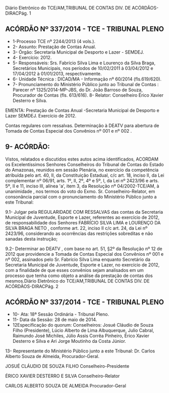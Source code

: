 Diário Eletrônico do TCE/AM,TRIBUNAL DE CONTAS DIV. DE ACÓRDÃOS-DIRACPág. 1

## ACÓRDÃO Nº 337/2014 - TCE - TRIBUNAL PLENO

- 1-Processo TCE nº 2244/2013 (4 vols.).
- 2- Assunto: Prestação de Contas Anual.
- 3- Órgão: Secretaria Municipal de Desporto e Lazer - SEMDEJ.
- 4- Exercício: 2012.
- 5-  Responsáveis: Srs.  Fabrício  Silva  Lima  e  Lourenço  da  Silva  Braga,  Secretários Municipais,  nos  períodos  de  10/02/2011  à  03/04/2012  e  17/04/2012  à  01/01/2013, respectivamente.
- 6- Unidade Técnica : DICAD/MA - Informação nº 60/2014 (fls.619/620).
- 7-  Pronunciamento  do Ministério  Público  junto  ao Tribunal  de  Contas :  Parecer  nº 1325/2014-MP-JBS, do Dr. João Barroso de Souza, Procurador de Contas (fls. 613/616). 8- Relator: Conselheiro Érico Xavier Desterro e Silva.

EMENTA: Prestação de Contas Anual -Secretaria  Municipal  de  Desporto  e  Lazer  SEMDEJ. Exercício de 2012.

Contas regulares com ressalvas. Determinação à DEATV para abertura de Tomada de Contas Especial dos Convênios nº 001 e nº 002 .

## 9- ACÓRDÃO:

Vistos, relatados e discutidos estes autos acima identificados,  ACORDAM os Excelentíssimos  Senhores  Conselheiros  do  Tribunal  de  Contas  do  Estado  do Amazonas, reunidos em sessão Plenária, no exercício da competência atribuída pelo art. 40, II, da Constituição Estadual, c/c art. 18, inciso II, da Lei complementar nº 06/91, arts. 1º,  II,  2º,  4º  e  5º,  I,  da  Lei  nº  2423/96  e  arts.  5º,  II  e  11,  inciso  III,  alínea  'a',  item  3,  da Resolução  nº  04/2002-TCE/AM, à  unanimidade ,    nos  termos  do  voto  do  Exmo.  Sr. Conselheiro-Relator, em consonância  parcial com  o  pronunciamento  do  Ministério Público junto a este Tribunal:

9.1- Julgar  pela REGULARIDADE COM RESSALVAS das  contas  da Secretaria  Municipal  de  Juventude,  Esporte  e  Lazer,  referentes  ao  exercício  de 2012, de responsabilidade dos Senhores FABRÍCIO SILVA LIMA e LOURENÇO DA SILVA BRAGA NETO , conforme art. 22, inciso II c/c art. 24, da Lei nº 2423/96, considerando  as  ocorrências  das  restrições  sobreditas  e  não  sanadas  desta instrução;

9.2- Determinar ao DEATV ,  com base no art. 51, §2º da Resolução  nº 12 de 2012 que providencie a Tomada de Contas Especial dos Convênios nº 001 e nº 002, assinados pelo Sr. Fabrício Silva Lima enquanto Secretário da Secretaria Municipal de Juventude, Esporte e Lazer,  no exercício de 2012, com a finalidade de  que  esses  convênios  sejam  analisados  em  um  processo  que  tenha  como objeto a análise da prestação de contas dos mesmos.Diário Eletrônico do TCE/AM,TRIBUNAL DE CONTAS DIV. DE ACÓRDÃOS-DIRACPág. 2

## ACÓRDÃO Nº 337/2014 - TCE - TRIBUNAL PLENO

- 10- Ata: 18ª Sessão Ordinária - Tribunal Pleno.
- 11- Data da Sessão: 28 de maio de 2014.
- 12Especificação do quorum: Conselheiros: Josué Cláudio de Souza Filho (Presidente), Lúcio Alberto de Lima Albuquerque, Julio Cabral, Raimundo José Michiles, Júlio Assis Corrêa Pinheiro, Érico Xavier Desterro e Silva e Ari Jorge Moutinho da Costa Júnior.

13-  Representante  do  Ministério  Público  junto  a  este Tribunal: Dr. Carlos  Alberto Souza de Almeida, Procurador-Geral.

JOSUÉ CLÁUDIO DE SOUZA FILHO Conselheiro-Presidente

ÉRICO XAVIER DESTERRO E SILVA Conselheiro-Relator

CARLOS ALBERTO SOUZA DE ALMEIDA Procurador-Geral